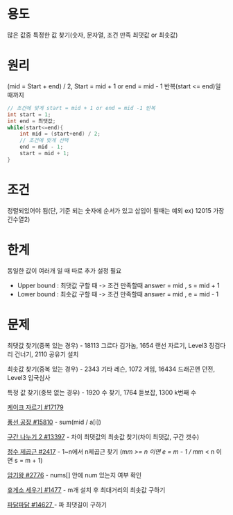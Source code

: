
# 용도 

많은 값중 특정한 값 찾기(숫자, 문자열, 조건 만족 최댓값 or 최솟값)



# 원리 

(mid = Start + end) / 2, Start = mid + 1 or end = mid - 1 반복(start <= end)일 때까지 

```java
// 조건에 맞게 start = mid + 1 or end = mid -1 반복
int start = 1;
int end = 최댓값;
while(start<=end){
    int mid = (start+end) / 2;
    // 조건에 맞게 선택
    end = mid - 1;
    start = mid + 1;
}
```



# 조건 

정렬되있어야 됨(단, 기준 되는 숫자에 순서가 있고 삽입이 될때는 예외 ex) 12015 가장긴수열2) 



# 한계  

동일한 값이 여러개 일 때 따로 추가 설정 필요

* Upper bound : 최댓값 구할 때 -> 조건 만족할때  answer = mid , s = mid + 1
* Lower bound : 최솟값 구할 때 -> 조건 만족할때  answer = mid , e = mid - 1 



# 문제

최댓값 찾기(중복 있는 경우) - 18113 그르다 김가놈, 1654 랜선 자르기, Level3 징검다리 건너기, 2110 공유기 설치

최솟값 찾기(중복 있는 경우) - 2343 기타 레슨, 1072 게임, 16434 드래곤앤 던전, Level3 입국심사

특정 값 찾기(중복 없는 경우) - 1920 수 찾기, 1764 듣보잡, 1300 k번째 수

[케이크 자르기 #17179](https://www.acmicpc.net/problem/17179) 

[풍선 공장 #15810](https://www.acmicpc.net/problem/15810) - sum(mid / a[i]) 

[구간 나누기 2 #13397](https://www.acmicpc.net/problem/13397) - 차이 최댓값의 최솟값 찾기(차이 최댓값, 구간 갯수)

[정수 제곱근 #2417](https://www.acmicpc.net/problem/2417) - 1~n에서 n제곱근 찾기 (m*m >= n 이면 e = m - 1  /  m*m < n 이면 s = m + 1)

[암기왕 #2776](https://www.acmicpc.net/problem/2776) - nums[] 안에 num 있는지 여부 확인

[휴게소 세우기 #1477](https://www.acmicpc.net/problem/1477) - m개 설치 후 최대거리의 최솟값 구하기

 [파닭파닭 #14627 ](https://www.acmicpc.net/problem/14627) - 파 최댓길이 구하기
